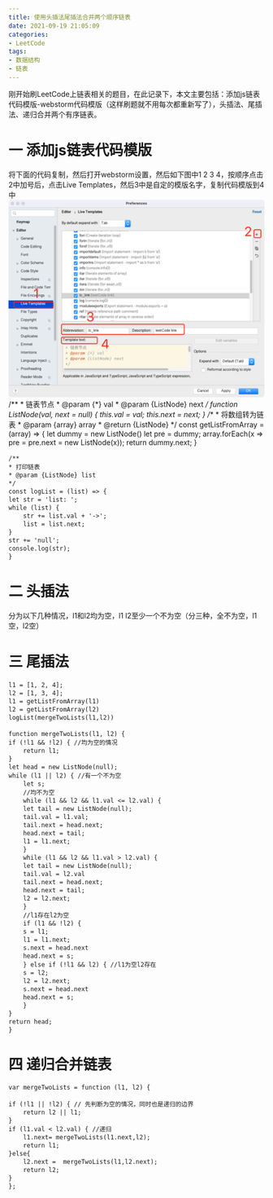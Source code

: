 ```yaml
---
title: 使用头插法尾插法合并两个顺序链表
date: 2021-09-19 21:05:09
categories: 
- LeetCode
tags:
- 数据结构
- 链表
---
```

刚开始刷LeetCode上链表相关的题目，在此记录下，本文主要包括：添加js链表代码模版-webstorm代码模版（这样刷题就不用每次都重新写了），头插法、尾插法、递归合并两个有序链表。
# 一   添加js链表代码模版
将下面的代码复制，然后打开webstorm设置，然后如下图中1 2 3 4，按顺序点击2中加号后，点击Live Templates，然后3中是自定的模版名字，复制代码模版到4中
![添加js链表代码模版到webstorm中](/img/2021/webstorm_linkCode.png)
    /**
    * 链表节点
    * @param {*} val
    * @param {ListNode} next
    */
    function ListNode(val, next = null) {
    this.val = val;
    this.next = next;
    }
    /**
    * 将数组转为链表
    * @param {array} array
    * @return {ListNode}
    */
    const getListFromArray = (array) => {
    let dummy = new ListNode()
    let pre = dummy;
    array.forEach(x => pre = pre.next = new ListNode(x));
    return dummy.next;
    }

    /**
    * 打印链表
    * @param {ListNode} list
    */
    const logList = (list) => {
    let str = 'list: ';
    while (list) {
        str += list.val + '->';
        list = list.next;
    }
    str += 'null';
    console.log(str);
    }

# 二  头插法
分为以下几种情况，l1和l2均为空，l1 l2至少一个不为空（分三种，全不为空，l1空，l2空）
# 三  尾插法
    l1 = [1, 2, 4];
    l2 = [1, 3, 4];
    l1 = getListFromArray(l1)
    l2 = getListFromArray(l2)
    logList(mergeTwoLists(l1,l2))

    function mergeTwoLists(l1, l2) {
    if (!l1 && !l2) { //均为空的情况
        return l1;
    }
    let head = new ListNode(null);
    while (l1 || l2) { //有一个不为空
        let s;
        //均不为空
        while (l1 && l2 && l1.val <= l2.val) { 
        let tail = new ListNode(null);
        tail.val = l1.val;
        tail.next = head.next;
        head.next = tail;
        l1 = l1.next;
        }
        while (l1 && l2 && l1.val > l2.val) {
        let tail = new ListNode(null);
        tail.val = l2.val
        tail.next = head.next;
        head.next = tail;
        l2 = l2.next;
        }
        //l1存在l2为空
        if (l1 && !l2) {
        s = l1;
        l1 = l1.next;
        s.next = head.next
        head.next = s; 
        } else if (!l1 && l2) { //l1为空l2存在
        s = l2;
        l2 = l2.next;
        s.next = head.next
        head.next = s;
        }
    }
    return head;
    }
# 四  递归合并链表
    var mergeTwoLists = function (l1, l2) {
        
    if (!l1 || !l2) { // 先判断为空的情况，同时也是递归的边界
        return l2 || l1;
    }
    if (l1.val < l2.val) { //递归
        l1.next= mergeTwoLists(l1.next,l2);
        return l1;
    }else{
        l2.next =  mergeTwoLists(l1,l2.next);
        return l2;
    }
    };
